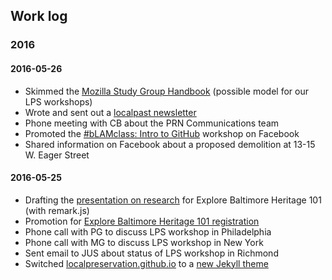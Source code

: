 ## Work log

### 2016

#### 2016-05-26

- Skimmed the [Mozilla Study Group Handbook](https://mozillascience.github.io/studyGroupHandbook/) (possible model for our LPS workshops)
- Wrote and sent out a [localpast newsletter](http://tinyletter.com/localpreservation/letters/what-are-we-working-on-maps-directories-and-new-preservation-study-groups)
- Phone meeting with CB about the PRN Communications team 
- Promoted the [\#bLAMclass: Intro to GitHub](https://www.eventbrite.com/e/blamclass-intro-to-github-tickets-25393608968) workshop on Facebook
- Shared information on Facebook about a proposed demolition at 13-15 W. Eager Street

#### 2016-05-25

- Drafting the [presentation on research](https://gist.github.com/elipousson/7d9adf821957589810129c1d4f735151) for Explore Baltimore Heritage 101 (with remark.js)
- Promotion for [Explore Baltimore Heritage 101 registration](http://baltimoreheritage.org/education/sign-explore-baltimore-heritage-101-free-four-week-class-local-preservation-school/)
- Phone call with PG to discuss LPS workshop in Philadelphia
- Phone call with MG to discuss LPS workshop in New York
- Sent email to JUS about status of LPS workshop in Richmond
- Switched [localpreservation.github.io](https://localpreservation.github.io/) to a [new Jekyll theme](https://mmistakes.github.io/minimal-mistakes/)
